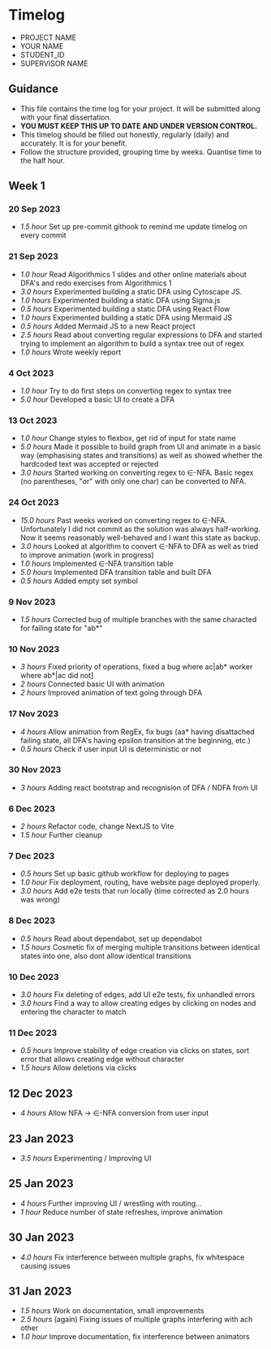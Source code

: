 # Timelog

* PROJECT NAME
* YOUR NAME
* STUDENT_ID
* SUPERVISOR NAME

## Guidance

* This file contains the time log for your project. It will be submitted along with your final dissertation.
* **YOU MUST KEEP THIS UP TO DATE AND UNDER VERSION CONTROL.**
* This timelog should be filled out honestly, regularly (daily) and accurately. It is for *your* benefit.
* Follow the structure provided, grouping time by weeks.  Quantise time to the half hour.

## Week 1

### 20 Sep 2023

* *1.5 hour* Set up pre-commit githook to remind me update timelog on every commit

### 21 Sep 2023

* *1.0 hour* Read Algorithmics 1 slides and other online materials about DFA's and redo exercises from Algorithmics 1
* *3.0 hours* Experimented building a static DFA using Cytoscape JS.
* *1.0 hours* Experimented building a static DFA using Sigma.js
* *0.5 hours* Experimented building a static DFA using React Flow
* *1.0 hours* Experimented building a static DFA using Mermaid JS
* *0.5 hours* Added Mermaid JS to a new React project
* *2.5 hours* Read about converting regular expressions to DFA and started trying to implement an algorithm to build a syntax tree out of regex
* *1.0 hours* Wrote weekly report

### 4 Oct 2023
* *1.0 hour* Try to do first  steps on converting regex to syntax tree
* *5.0 hour* Developed a basic UI to create a DFA

### 13 Oct 2023
* *1.0 hour* Change styles to flexbox, get rid of input for state name 
* *5.0 hours* Made it possible to build graph from UI and animate in a basic way (emphasising states and transitions) as well as showed whether the hardcoded text was accepted or rejected
* *3.0 hours* Started working on converting regex to ∈-NFA. Basic regex (no parentheses, "or" with only one char) can be converted to NFA.

### 24 Oct 2023
* *15.0 hours* Past weeks worked on converting regex to ∈-NFA. Unfortunately I did not commit as the solution was always half-working. Now it seems reasonably well-behaved and I want this state as backup.
* *3.0 hours* Looked at algorithm to convert ∈-NFA to DFA as well as tried to improve animation (work in progress)
* *1.0 hours* Implemented ∈-NFA transition table
* *5.0 hours* Implemented DFA transition table and built DFA
* *0.5 hours* Added empty set symbol

### 9 Nov 2023
* *1.5 hours* Corrected bug of multiple branches with the same characted for failing state for "ab*"

### 10 Nov 2023
* *3 hours* Fixed priority of operations, fixed a bug where ac|ab* worker where ab*|ac did not]
* *2 hours* Connected basic UI with animation
* *2 hours* Improved animation of text going through DFA

### 17 Nov 2023
* *4 hours* Allow animation from RegEx, fix bugs (aa* having disattached failing state, all DFA's having epsilon transition at the beginning, etc.)
* *0.5 hours* Check if user input UI is deterministic or not

### 30 Nov 2023
* *3 hours* Adding react bootstrap and recognision of DFA / NDFA from UI

### 6 Dec 2023
* *2 hours* Refactor code, change NextJS to Vite
* *1.5 hour* Further cleanup

### 7 Dec 2023
* *0.5 hours* Set up basic github workflow for deploying to pages
* *1.0 hour* Fix deployment, routing, have website page deployed properly.
* *3.0 hours* Add e2e tests that run locally (time corrected as 2.0 hours was wrong)

### 8 Dec 2023
* *0.5 hours* Read about dependabot, set up dependabot
* *1.5 hours* Cosmetic fix of merging multiple transitions between identical states into one, also dont allow identical transitions

### 10 Dec 2023
* *3.0 hours* Fix deleting of edges, add UI e2e tests, fix unhandled errors 
* *3.0 hours* Find a way to allow creating edges by clicking on nodes and entering the character to match

### 11 Dec 2023
* *0.5 hours* Improve stability of edge creation via clicks on states, sort error that allows creating edge without character 
* *1.5 hours* Allow deletions via clicks 

## 12 Dec 2023
* *4 hours* Allow NFA -> ∈-NFA conversion from user input

## 23 Jan 2023
* *3.5 hours* Experimenting / Improving UI 

## 25 Jan 2023
* *4 hours* Further improving UI / wrestling with routing...
* *1 hour* Reduce number of state refreshes, improve animation

## 30 Jan 2023
* *4.0 hours* Fix interference between multiple graphs, fix whitespace causing issues

## 31 Jan 2023
* *1.5 hours* Work on documentation, small improvements
* *2.5 hours* (again) Fixing issues of multiple graphs interfering with ach other 
* *1.0 hour* Improve documentation, fix interference between animators